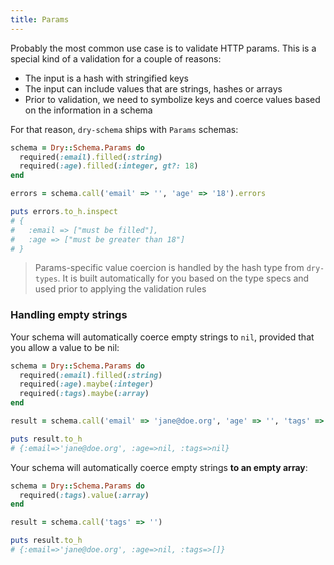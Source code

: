 ```yaml
---
title: Params
---
```


Probably the most common use case is to validate HTTP params. This is a special kind of a validation for a couple of reasons:

- The input is a hash with stringified keys
- The input can include values that are strings, hashes or arrays
- Prior to validation, we need to symbolize keys and coerce values based on the information in a schema

For that reason, `dry-schema` ships with `Params` schemas:

```ruby
schema = Dry::Schema.Params do
  required(:email).filled(:string)
  required(:age).filled(:integer, gt?: 18)
end

errors = schema.call('email' => '', 'age' => '18').errors

puts errors.to_h.inspect
# {
#   :email => ["must be filled"],
#   :age => ["must be greater than 18"]
# }
```

> Params-specific value coercion is handled by the hash type from `dry-types`. It is built automatically for you based on the type specs and used prior to applying the validation rules

### Handling empty strings

Your schema will automatically coerce empty strings to `nil`, provided that you allow a value to be nil:

```ruby
schema = Dry::Schema.Params do
  required(:email).filled(:string)
  required(:age).maybe(:integer)
  required(:tags).maybe(:array)
end

result = schema.call('email' => 'jane@doe.org', 'age' => '', 'tags' => '')

puts result.to_h
# {:email=>'jane@doe.org', :age=>nil, :tags=>nil}
```

Your schema will automatically coerce empty strings **to an empty array**:

```ruby
schema = Dry::Schema.Params do
  required(:tags).value(:array)
end

result = schema.call('tags' => '')

puts result.to_h
# {:email=>'jane@doe.org', :age=>nil, :tags=>[]}
```
